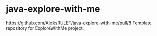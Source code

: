 # java-explore-with-me
https://github.com/AleksRULET/java-explore-with-me/pull/8
Template repository for ExploreWithMe project.
